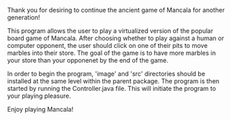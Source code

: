Thank you for desiring to continue the ancient game of Mancala for another generation!

This program allows the user to play a virtualized version of the popular board game of Mancala. After choosing whether to play against a human or computer opponent, 
the user should click on one of their pits to move marbles into their store. The goal of the game is to have more marbles in your store than your opponenet by the end 
of the game.

In order to begin the program, 'image' and 'src' directories should be installed at the same level within the parent package. The program is then started by running
the Controller.java file. This will initiate the program to your playing pleasure.

Enjoy playing Mancala!
